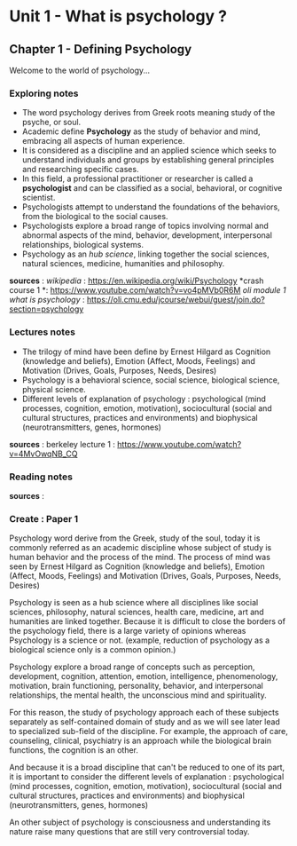 # Unit 1 - What is psychology ?
## Chapter 1 - Defining Psychology

Welcome to the world of psychology...

### Exploring notes

* The word psychology derives from Greek roots meaning study of the psyche, or soul.
* Academic define **Psychology** as the study of behavior and mind, embracing all aspects of human experience.
* It is considered as a discipline and an applied science which seeks to understand individuals and groups by establishing general principles and researching specific cases.
* In this field, a professional practitioner or researcher is called a **psychologist** and can be classified as a social, behavioral, or cognitive scientist.
* Psychologists attempt to understand the foundations of the behaviors, from the biological to the social causes.
* Psychologists explore a broad range of topics involving normal and abnormal aspects of the mind, behavior, development, interpersonal relationships, biological systems.
* Psychology as an *hub science*, linking together the social sciences, natural sciences, medicine, humanities and philosophy. 

**sources** :
*wikipedia* : https://en.wikipedia.org/wiki/Psychology
*crash course 1 *: https://www.youtube.com/watch?v=vo4pMVb0R6M
*oli module 1 what is psychology* : https://oli.cmu.edu/jcourse/webui/guest/join.do?section=psychology


### Lectures notes

* The trilogy of mind have been define by Ernest Hilgard as Cognition (knowledge and beliefs), Emotion (Affect, Moods, Feelings) and Motivation (Drives, Goals, Purposes, Needs, Desires)
* Psychology is a behavioral science, social science, biological science, physical science.
* Different levels of explanation of psychology : psychological (mind processes, cognition, emotion, motivation), sociocultural (social and cultural structures, practices and environments) and biophysical (neurotransmitters, genes, hormones)

**sources** :
berkeley lecture 1 : https://www.youtube.com/watch?v=4MvOwqNB_CQ

### Reading notes

**sources** :

### Create : Paper 1

Psychology word derive from the Greek, study of the soul, today it is commonly referred as an academic discipline whose subject of study is human behavior and the process of the mind. The process of mind was seen by Ernest Hilgard as Cognition (knowledge and beliefs), Emotion (Affect, Moods, Feelings) and Motivation (Drives, Goals, Purposes, Needs, Desires)

Psychology is seen as a hub science where all disciplines like social sciences, philosophy, natural sciences, health care, medicine, art and humanities are linked together. Because it is difficult to close the borders of the psychology field, there is a large variety of opinions whereas Psychology is a science or not. (example, reduction of psychology as a biological science only is a common opinion.)

Psychology explore a broad range of concepts such as perception, development, cognition, attention, emotion, intelligence, phenomenology, motivation, brain functioning, personality, behavior, and interpersonal relationships, the mental health, the unconscious mind and spirituality.

For this reason, the study of psychology approach each of these subjects separately as self-contained domain of study and as we will see later lead to specialized sub-field of the discipline. For example, the approach of care, counseling, clinical, psychiatry is an approach while the biological brain functions, the cognition is an other.

And because it is a broad discipline that can't be reduced to one of its part, it is important to consider the different levels of explanation : psychological (mind processes, cognition, emotion, motivation), sociocultural (social and cultural structures, practices and environments) and biophysical (neurotransmitters, genes, hormones)

An other subject of psychology is consciousness and understanding its nature raise many questions that are still very controversial today.